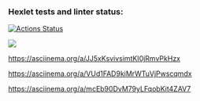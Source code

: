 ### Hexlet tests and linter status:
[![Actions Status](https://github.com/AntonChurakov/python-project-49/workflows/hexlet-check/badge.svg)](https://github.com/AntonChurakov/python-project-49/actions)

<a href="https://codeclimate.com/github/AntonChurakov/python-project-49/maintainability"><img src="https://api.codeclimate.com/v1/badges/d7814179c1950a61f6ea/maintainability" /></a>

https://asciinema.org/a/JJ5xKsvivsimtKI0jRmvPkHzx

https://asciinema.org/a/VUd1FAD9kiMrWTuVjPwscqmdx

https://asciinema.org/a/mcEb90DvM79yLFqobKit4ZAV7